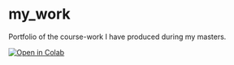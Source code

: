 # my_work
Portfolio of the course-work I have produced during my masters. 

[![Open in Colab](https://colab.research.google.com/assets/colab-badge.svg)](https://colab.research.google.com/github/esemsc-tm1724/my_work/blob/main/DL/Assessment.ipynb)

